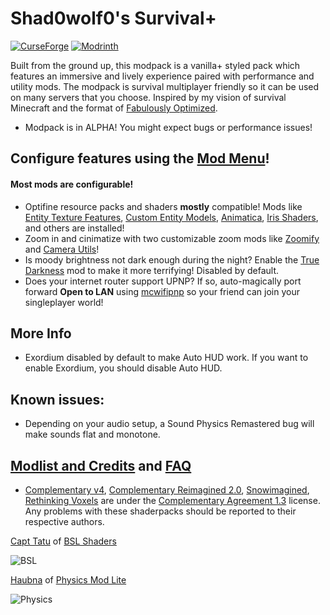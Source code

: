 # Shad0wolf0's Survival+
[![CurseForge](https://cf.way2muchnoise.eu/full_shad0wolf0s-survivalplus_downloads%20on%20CurseForge.svg?badge_style=for_the_badge)](https://www.curseforge.com/minecraft/modpacks/shad0wolf0s-survivalplus)
[![Modrinth](https://img.shields.io/modrinth/dt/shad0wolf0s-survivalplus?color=4&label=Download%20from%20Modrinth&style=for-the-badge)](https://modrinth.com/modpack/shad0wolf0s-survivalplus)

Built from the ground up, this modpack is a vanilla+ styled pack which features an immersive and lively experience paired with performance and utility  mods. The modpack is survival multiplayer friendly so it can be used on many servers that you choose. Inspired by my vision of survival Minecraft and the format of [Fabulously Optimized](https://modrinth.com/modpack/fabulously-optimized).

- Modpack is in ALPHA! You might expect bugs or performance issues!

## Configure features using the [Mod Menu](https://modrinth.com/mod/modmenu)!
#### Most mods are configurable!
- Optifine resource packs and shaders **mostly** compatible! Mods like [Entity Texture Features](https://modrinth.com/mod/entitytexturefeatures), [Custom Entity Models](https://modrinth.com/mod/cem), [Animatica](https://modrinth.com/mod/animatica), [Iris Shaders](https://modrinth.com/mod/iris), and others are installed!
- Zoom in and cinimatize with two customizable zoom mods like [Zoomify](https://modrinth.com/mod/zoomify) and [Camera Utils](https://modrinth.com/mod/camera-utils)!
- Is moody brightness not dark enough during the night? Enable the [True Darkness](https://modrinth.com/mod/true-darkness) mod to make it more terrifying! Disabled by default.
- Does your internet router support UPNP? If so, auto-magically port forward **Open to LAN** using [mcwifipnp](https://modrinth.com/mod/mcwifipnp) so your friend can join your singleplayer world!

## More Info
- Exordium disabled by default to make Auto HUD work. If you want to enable Exordium, you should disable Auto HUD.

## Known issues:
- Depending on your audio setup, a Sound Physics Remastered bug will make sounds flat and monotone.

## [Modlist and Credits](https://github.com/Shad0wolf0/Shad0wolf0s-Modpack/wiki) and [FAQ](https://github.com/Shad0wolf0/Shad0wolf0s-Modpack/blob/main/faq.md)
- [Complementary v4](https://modrinth.com/shader/complementary-shaders-v4), [Complementary Reimagined 2.0](https://modrinth.com/shader/complementary-reimagined), [Snowimagined](https://modrinth.com/shader/snowimagined), [Rethinking Voxels](https://modrinth.com/shader/rethinking-voxels) are under the [Complementary Agreement 1.3](https://github.com/ComplementaryDevelopment/ComplementaryShadersV4/blob/main/License.txt) license. Any problems with these shaderpacks should be reported to their respective authors.

[Capt Tatu](https://bitslablab.com) of [BSL Shaders](https://modrinth.com/shader/bsl-shaders)

![BSL](https://cdn-raw.modrinth.com/data/aUvCh0I8/images/5c34ddae6001fa432ff329ea5b4ab6300c638c7e.png)

[Haubna](https://minecraftphysicsmod.com/) of [Physics Mod Lite](https://modrinth.com/mod/physicsmod)

![Physics](https://cdn-raw.modrinth.com/data/aUvCh0I8/images/d097519d827d1281386bee91a409b2c86a430d1e.png)
